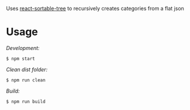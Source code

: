 Uses [react-sortable-tree](https://github.com/frontend-collective/react-sortable-tree) to recursively creates categories from a flat json

# Usage

*Development:*
```shell
$ npm start
```

*Clean dist folder:*
```shell
$ npm run clean
```

*Build:*
```shell
$ npm run build
```